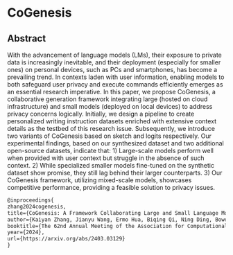 # CoGenesis

## Abstract
With the advancement of language models (LMs), their exposure to private data is increasingly inevitable, and their deployment (especially for smaller ones) on personal devices, such as PCs and smartphones, has become a prevailing trend. In contexts laden with user information, enabling models to both safeguard user privacy and execute commands efficiently emerges as an essential research imperative. In this paper, we propose CoGenesis, a collaborative generation framework integrating large (hosted on cloud infrastructure) and small models (deployed on local devices) to address privacy concerns logically. Initially, we design a pipeline to create personalized writing instruction datasets enriched with extensive context details as the testbed of this research issue. Subsequently, we introduce two variants of CoGenesis based on sketch and logits respectively. Our experimental findings, based on our synthesized dataset and two additional open-source datasets, indicate that: 1) Large-scale models perform well when provided with user context but struggle in the absence of such context. 2) While specialized smaller models fine-tuned on the synthetic dataset show promise, they still lag behind their larger counterparts. 3) Our CoGenesis framework, utilizing mixed-scale models, showcases competitive performance, providing a feasible solution to privacy issues.



```latex
@inproceedings{
zhang2024cogenesis,
title={CoGenesis: A Framework Collaborating Large and Small Language Models for Secure Context-Aware Instruction Following},
author={Kaiyan Zhang, Jianyu Wang, Ermo Hua, Biqing Qi, Ning Ding, Bowen Zhou},
booktitle={The 62nd Annual Meeting of the Association for Computational Linguistics},
year={2024},
url={https://arxiv.org/abs/2403.03129}
}
```
